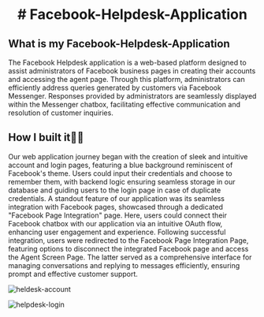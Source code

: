 <h1 align = "center"># Facebook-Helpdesk-Application</h1>

## What is my Facebook-Helpdesk-Application
The Facebook Helpdesk application is a web-based platform designed to assist administrators of Facebook business pages in creating their accounts and accessing the agent page. Through this platform, administrators can efficiently address queries generated by customers via Facebook Messenger. Responses provided by administrators are seamlessly displayed within the Messenger chatbox, facilitating effective communication and resolution of customer inquiries.

## How I built it🧑‍💻
Our web application journey began with the creation of sleek and intuitive account and login pages, featuring a blue background reminiscent of Facebook's theme. Users could input their credentials and choose to remember them, with backend logic ensuring seamless storage in our database and guiding users to the login page in case of duplicate credentials.
A standout feature of our application was its seamless integration with Facebook pages, showcased through a dedicated "Facebook Page Integration" page. Here, users could connect their Facebook chatbox with our application via an intuitive OAuth flow, enhancing user engagement and experience.
Following successful integration, users were redirected to the Facebook Page Integration Page, featuring options to disconnect the integrated Facebook page and access the Agent Screen Page. The latter served as a comprehensive interface for managing conversations and replying to messages efficiently, ensuring prompt and effective customer support.

![heldesk-account](https://github.com/Shreyansh0843/Facebook-Helpdesk-Application/assets/89373266/d41e62a1-a26d-42e4-96d0-1e819c014319)

![helpdesk-login](https://github.com/Shreyansh0843/Facebook-Helpdesk-Application/assets/89373266/8035fc6e-ea12-4d17-8260-de3634842d7b)
